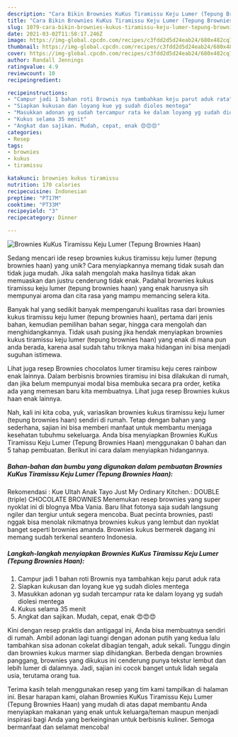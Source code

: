 ```yaml
---
description: "Cara Bikin Brownies KuKus Tiramissu Keju Lumer (Tepung Brownies Haan) yang Enak Banget"
title: "Cara Bikin Brownies KuKus Tiramissu Keju Lumer (Tepung Brownies Haan) yang Enak Banget"
slug: 1079-cara-bikin-brownies-kukus-tiramissu-keju-lumer-tepung-brownies-haan-yang-enak-banget
date: 2021-03-02T11:58:17.246Z
image: https://img-global.cpcdn.com/recipes/c3fdd2d5d24eab24/680x482cq70/brownies-kukus-tiramissu-keju-lumer-tepung-brownies-haan-foto-resep-utama.jpg
thumbnail: https://img-global.cpcdn.com/recipes/c3fdd2d5d24eab24/680x482cq70/brownies-kukus-tiramissu-keju-lumer-tepung-brownies-haan-foto-resep-utama.jpg
cover: https://img-global.cpcdn.com/recipes/c3fdd2d5d24eab24/680x482cq70/brownies-kukus-tiramissu-keju-lumer-tepung-brownies-haan-foto-resep-utama.jpg
author: Randall Jennings
ratingvalue: 4.9
reviewcount: 10
recipeingredient:

recipeinstructions:
- "Campur jadi 1 bahan roti Brownis nya tambahkan keju parut aduk rata"
- "Siapkan kukusan dan loyang kue yg sudah dioles mentega"
- "Masukkan adonan yg sudah tercampur rata ke dalam loyang yg sudah diolesi mentega"
- "Kukus selama 35 menit"
- "Angkat dan sajikan. Mudah, cepat, enak 😍😍😍"
categories:
- Resep
tags:
- brownies
- kukus
- tiramissu

katakunci: brownies kukus tiramissu 
nutrition: 170 calories
recipecuisine: Indonesian
preptime: "PT17M"
cooktime: "PT33M"
recipeyield: "3"
recipecategory: Dinner

---
```



![Brownies KuKus Tiramissu Keju Lumer (Tepung Brownies Haan)](https://img-global.cpcdn.com/recipes/c3fdd2d5d24eab24/680x482cq70/brownies-kukus-tiramissu-keju-lumer-tepung-brownies-haan-foto-resep-utama.jpg)

Sedang mencari ide resep brownies kukus tiramissu keju lumer (tepung brownies haan) yang unik? Cara menyiapkannya memang tidak susah dan tidak juga mudah. Jika salah mengolah maka hasilnya tidak akan memuaskan dan justru cenderung tidak enak. Padahal brownies kukus tiramissu keju lumer (tepung brownies haan) yang enak harusnya sih mempunyai aroma dan cita rasa yang mampu memancing selera kita.

Banyak hal yang sedikit banyak mempengaruhi kualitas rasa dari brownies kukus tiramissu keju lumer (tepung brownies haan), pertama dari jenis bahan, kemudian pemilihan bahan segar, hingga cara mengolah dan menghidangkannya. Tidak usah pusing jika hendak menyiapkan brownies kukus tiramissu keju lumer (tepung brownies haan) yang enak di mana pun anda berada, karena asal sudah tahu triknya maka hidangan ini bisa menjadi suguhan istimewa.

Lihat juga resep Brownies chocolatos lumer tiramisu keju ceres rainbow enak lainnya. Dalam berbisnis brownies tiramisu ini bisa dilakukan di rumah, dan jika belum mempunyai modal bisa membuka secara pra order, ketika ada yang memesan baru kita membuatnya. Lihat juga resep Brownies kukus haan enak lainnya.


Nah, kali ini kita coba, yuk, variasikan brownies kukus tiramissu keju lumer (tepung brownies haan) sendiri di rumah. Tetap dengan bahan yang sederhana, sajian ini bisa memberi manfaat untuk membantu menjaga kesehatan tubuhmu sekeluarga. Anda bisa menyiapkan Brownies KuKus Tiramissu Keju Lumer (Tepung Brownies Haan) menggunakan 0 bahan dan 5 tahap pembuatan. Berikut ini cara dalam menyiapkan hidangannya.

<!--inarticleads1-->

##### Bahan-bahan dan bumbu yang digunakan dalam pembuatan Brownies KuKus Tiramissu Keju Lumer (Tepung Brownies Haan):



Rekomendasi : Kue Ultah Anak Tayo Just My Ordinary Kitchen.: DOUBLE (triple) CHOCOLATE BROWNIES Menemukan resep brownies yang super nyoklat ini di blognya Mba Vania. Baru lihat fotonya saja sudah langsung ngiler dan tergiur untuk segera mencoba. Buat pecinta brownies, pasti nggak bisa menolak nikmatnya brownies kukus yang lembut dan nyoklat banget seperti brownies amanda. Brownies kukus bermerek dagang ini memang sudah terkenal seantero Indonesia. 

<!--inarticleads2-->

##### Langkah-langkah menyiapkan Brownies KuKus Tiramissu Keju Lumer (Tepung Brownies Haan):

1. Campur jadi 1 bahan roti Brownis nya tambahkan keju parut aduk rata
1. Siapkan kukusan dan loyang kue yg sudah dioles mentega
1. Masukkan adonan yg sudah tercampur rata ke dalam loyang yg sudah diolesi mentega
1. Kukus selama 35 menit
1. Angkat dan sajikan. Mudah, cepat, enak 😍😍😍


Kini dengan resep praktis dan antigagal ini, Anda bisa membuatnya sendiri di rumah. Ambil adonan lagi tuangi dengan adonan putih yang kedua lalu tambahkan sisa adonan cokelat dibagian tengah, aduk sekali. Tunggu dingin dan brownies kukus marmer siap dihidangkan. Berbeda dengan brownies panggang, brownies yang dikukus ini cenderung punya tekstur lembut dan lebih lumer di dalamnya. Jadi, sajian ini cocok banget untuk lidah segala usia, terutama orang tua. 

Terima kasih telah menggunakan resep yang tim kami tampilkan di halaman ini. Besar harapan kami, olahan Brownies KuKus Tiramissu Keju Lumer (Tepung Brownies Haan) yang mudah di atas dapat membantu Anda menyiapkan makanan yang enak untuk keluarga/teman maupun menjadi inspirasi bagi Anda yang berkeinginan untuk berbisnis kuliner. Semoga bermanfaat dan selamat mencoba!
